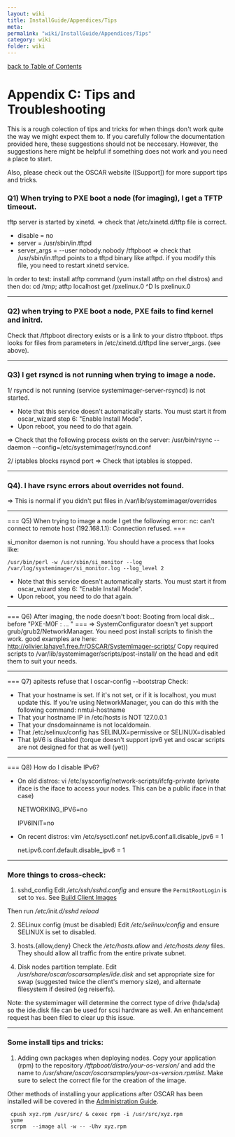 ```yaml
---
layout: wiki
title: InstallGuide/Appendices/Tips
meta: 
permalink: "wiki/InstallGuide/Appendices/Tips"
category: wiki
folder: wiki
---
```

<!-- Name: InstallGuide/Appendices/Tips -->
<!-- Version: 8 -->
<!-- Author: olahaye74 -->
[back to Table of Contents](../AppendicesDoc)

# Appendix C: Tips and Troubleshooting

This is a rough colection of tips and tricks for when things don't work quite the way we might expect them to.  If you carefully follow the documentation provided here, these suggestions should not be neccesary.  However, the suggestions here might be helpful if something does not work and you need a place to start.

Also, please check out the OSCAR website ([Support]) for more support tips and tricks.

### Q1) When trying to PXE boot a node (for imaging), I get a TFTP timeout.
tftp server is started by xinetd.
=> check that /etc/xinetd.d/tftp file is correct.
- disable = no
- server                  = /usr/sbin/in.tftpd
- server_args             = --user nobody.nobody /tftpboot
=> check that /usr/sbin/in.tftpd points to a tftpd binary like atftpd.
if you modify this file, you need to restart xinetd service.

In order to test: install atftp command (yum install atftp on rhel distros) and then do:
cd /tmp; atftp localhost
get /pxelinux.0
^D
ls pxelinux.0

----

### Q2) when trying to PXE boot a node, PXE fails to find kernel and initrd.
Check that /tftpboot directory exists or is a link to your distro tftpboot.
tftps looks for files from parameters in /etc/xinetd.d/tftpd line server_args.
(see above).

----

### Q3) I get rsyncd is not running when trying to image a node.

1/ rsyncd is not running (service systemimager-server-rsyncd) is not started.
   - Note that this service doesn't automatically starts. You must start it from oscar_wizard step 6: "Enable Install Mode".
   - Upon reboot, you need to do that again.

=> Check that the following process exists on the server:
/usr/bin/rsync --daemon --config=/etc/systemimager/rsyncd.conf

2/ iptables blocks rsyncd port
=> Check that iptables is stopped.

----

### Q4). I have rsync errors about overrides not found.
=> This is normal if you didn't put files in /var/lib/systemimager/overrides

----

=== Q5) When trying to image a node I get the following error:
nc: can't connect to remote host (192.168.1.1): Connection refused. ===

si_monitor daemon is not running. You should have a process that looks like:

    /usr/bin/perl -w /usr/sbin/si_monitor --log /var/log/systemimager/si_monitor.log --log_level 2
   - Note that this service doesn't automatically starts. You must start it from oscar_wizard step 6: "Enable Install Mode".
   - Upon reboot, you need to do that again.

----

=== Q6) After imaging, the node doesn't boot: 
Booting from local disk... before "PXE-M0F : ... " ===
=> SystemConfigurator doesn't yet support grub/grub2/NetworkManager.
You need post install scripts to finish the work.
good examples are here: http://olivier.lahaye1.free.fr/OSCAR/SystemImager-scripts/
Copy required scripts to /var/lib/systemimager/scripts/post-install/ on the head and
edit them to suit your needs.

----

=== Q7) apitests refuse that I oscar-config --bootstrap
Check:
- That your hostname is set.
  If it's not set, or if it is localhost, you must update this.
  If you're using NetworkManager, you can do this with the following command:
  nmtui-hostname <hostname>
- That your hostname IP in /etc/hosts is NOT 127.0.0.1
- That your dnsdomainname is not localdomain.
- That /etc/selinux/config has SELINUX=permissive or SELINUX=disabled
- That IpV6 is disabled (torque doesn't support ipv6 yet and oscar scripts are not designed for that as well (yet))

----

=== Q8) How do I disable IPv6?
- On old distros:   vi /etc/sysconfig/network-scripts/ifcfg-private <iface> (private iface is the iface to access your nodes. This can be a public iface in that case)

  NETWORKING_IPV6=no

  IPV6INIT=no

- On recent distros:
  vim /etc/sysctl.conf
     net.ipv6.conf.all.disable_ipv6 = 1

     net.ipv6.conf.default.disable_ipv6 = 1

----
### More things to cross-check:

1. sshd_config
Edit _/etc/ssh/sshd.config_ and ensure the `PermitRootLogin` is set to `Yes`. See [Build Client Images](InstallGuideClusterInstall#BuildImage)

Then run */etc/init.d/sshd reload*

2. SELinux config (must be disabled)
Edit _/etc/selinux/config_ and ensure SELINUX is set to disabled.

3. hosts.{allow,deny}
Check the _/etc/hosts.allow_ and _/etc/hosts.deny_ files. They should allow all traffic from the entire private subnet.

4. Disk nodes partition template.
Edit _/usr/share/oscar/oscarsamples/ide.disk_ and set appropriate size for swap (suggested twice the client's memory size), and alternate filesystem if desired (eg reiserfs).

Note: the systemimager will determine the correct type of drive (hda/sda) so the ide.disk file can be used for scsi hardware as well. An enhancement request has been filed to clear up this issue.

----

### Some install tips and tricks:

1. Adding own packages when deploying nodes.
Copy your application (rpm) to the repository _/tftpboot/distro/your-os-version/_ and add the name to _/usr/share/oscar/oscarsamples/your-os-version.rpmlist_. Make sure to select the correct file for the creation of the image.

Other methods of installing your applications after OSCAR has been installed will be covered in the [Administration Guide](AdminGuide).


     cpush xyz.rpm /usr/src/ & cexec rpm -i /usr/src/xyz.rpm
     yume
     scrpm  --image all -w -- -Uhv xyz.rpm

